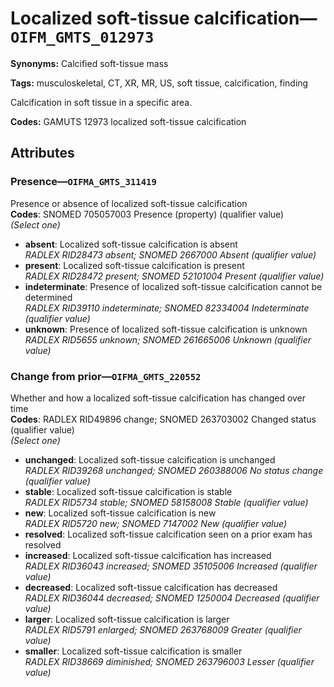 # Localized soft-tissue calcification—`OIFM_GMTS_012973`

**Synonyms:** Calcified soft-tissue mass

**Tags:** musculoskeletal, CT, XR, MR, US, soft tissue, calcification, finding

Calcification in soft tissue in a specific area.

**Codes:** GAMUTS 12973 localized soft-tissue calcification

## Attributes

### Presence—`OIFMA_GMTS_311419`

Presence or absence of localized soft-tissue calcification  
**Codes**: SNOMED 705057003 Presence (property) (qualifier value)  
*(Select one)*

- **absent**: Localized soft-tissue calcification is absent  
_RADLEX RID28473 absent; SNOMED 2667000 Absent (qualifier value)_
- **present**: Localized soft-tissue calcification is present  
_RADLEX RID28472 present; SNOMED 52101004 Present (qualifier value)_
- **indeterminate**: Presence of localized soft-tissue calcification cannot be determined  
_RADLEX RID39110 indeterminate; SNOMED 82334004 Indeterminate (qualifier value)_
- **unknown**: Presence of localized soft-tissue calcification is unknown  
_RADLEX RID5655 unknown; SNOMED 261665006 Unknown (qualifier value)_

### Change from prior—`OIFMA_GMTS_220552`

Whether and how a localized soft-tissue calcification has changed over time  
**Codes**: RADLEX RID49896 change; SNOMED 263703002 Changed status (qualifier value)  
*(Select one)*

- **unchanged**: Localized soft-tissue calcification is unchanged  
_RADLEX RID39268 unchanged; SNOMED 260388006 No status change (qualifier value)_
- **stable**: Localized soft-tissue calcification is stable  
_RADLEX RID5734 stable; SNOMED 58158008 Stable (qualifier value)_
- **new**: Localized soft-tissue calcification is new  
_RADLEX RID5720 new; SNOMED 7147002 New (qualifier value)_
- **resolved**: Localized soft-tissue calcification seen on a prior exam has resolved  
- **increased**: Localized soft-tissue calcification has increased  
_RADLEX RID36043 increased; SNOMED 35105006 Increased (qualifier value)_
- **decreased**: Localized soft-tissue calcification has decreased  
_RADLEX RID36044 decreased; SNOMED 1250004 Decreased (qualifier value)_
- **larger**: Localized soft-tissue calcification is larger  
_RADLEX RID5791 enlarged; SNOMED 263768009 Greater (qualifier value)_
- **smaller**: Localized soft-tissue calcification is smaller  
_RADLEX RID38669 diminished; SNOMED 263796003 Lesser (qualifier value)_